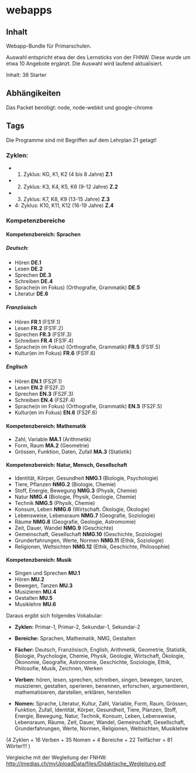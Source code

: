webapps
=======

## Inhalt 

Webapp-Bundle für Primarschulen.

Auswahl entspricht etwa der des Lernsticks von der FHNW. Diese wurde um etwa 10 Angebote ergänzt. Die Auswahl wird laufend aktualisiert.

Inhalt: 38 Starter

## Abhängikeiten

Das Packet benötigt: node, node-webkit und google-chrome

## Tags

Die Programme sind mit Begriffen auf dem Lehrplan 21 getagt!

### Zyklen:
   * 1. Zyklus: KG, K1, K2 (4 bis 8 Jahre) **Z.1**
   * 2. Zyklus: K3, K4, K5, K6 (9-12 Jahre) **Z.2**
   * 3. Zyklus: K7, K8, K9 (13-15 Jahre) **Z.3**
   * 4: Zyklus: K10, K11, K12 (16-19 Jahre) **Z.4**

### Kompetenzbereiche

#### Kompetenzbereich: Sprachen

#####   Deutsch: 
   * Hören                                        **DE.1**
   * Lesen                                        **DE.2**
   * Sprechen                                     **DE.3**
   * Schreiben                                    **DE.4**
   * Sprache(n im Fokus) (Orthografie, Grammatik) **DE.5**
   * Literatur                                    **DE.6**

#####   Französisch
   * Hören                                        **FR.1** (FS1F.1)
   * Lesen                                        **FR.2** (FS1F.2)
   * Sprechen                                     **FR.3** (FS1F.3)
   * Schreiben                                    **FR.4** (FS1F.4)
   * Sprache(n im Fokus) (Orthografie, Grammatik) **FR.5** (FS1F.5)
   * Kultur(en im Fokus)                          **FR.6** (FS1F.6)

#####   Englisch
   * Hören                                        **EN.1** (FS2F.1)
   * Lesen                                        **EN.2** (FS2F.2)
   * Sprechen                                     **EN.3** (FS2F.3)
   * Schreiben                                    **EN.4** (FS2F.4)
   * Sprache(n im Fokus) (Orthografie, Grammatik) **EN.5** (FS2F.5)
   * Kultur(en im Fokus)                          **EN.6** (FS2F.6)

#### Kompetenzbereich: Mathematik

   * Zahl, Variable			          **MA.1**   (Arithmetik)
   * Form, Raum 				  **MA.2**   (Geometrie)
   * Grössen, Funktion, Daten, Zufall             **MA.3**   (Statistik)


#### Kompetenzbereich: Natur, Mensch, Gesellschaft

   * Identität, Körper, Gesundheit		  **NMG.1**   (Biologie, Psychologie)
   * Tiere, Pflanzen				  **NMG.2**   (Biologie, Chemie)
   * Stoff, Energie, Bewegung                     **NMG.3**   (Physik, Chemie)
   * Natur                                        **NMG.4**   (Biologie, Physik, Geologie, Chemie)
   * Technik                                      **NMG.5**   (Physik, Chemie)
   * Konsum, Leben				  **NMG.6**   (Wirtschaft. Ökologie, Ökologie)
   * Lebensweise, Lebensraum                      **NMG.7**   (Geografie, Soziologie)
   * Räume	  				  **NMG.8**   (Geografie, Geologie, Astromomie)
   * Zeit, Dauer, Wandel			  **NMG.9**   (Geschichte)
   * Gemeinschaft, Gesellschaft			  **NMG.10**  (Geschichte, Soziologie)
   * Grunderfahrungen, Werte, Normen		  **NMG.11**  (Ethik, Soziologie)
   * Religionen, Weltsichten  			  **NMG.12**  (Ethik, Geschichte, Philosophie)
   
#### Kompetenzbereich: Musik
   
   * Singen und Sprechen		          **MU.1**
   * Hören  					  **MU.2**
   * Bewegen, Tanzen				  **MU.3**
   * Musizieren					  **MU.4**
   * Gestalten					  **MU.5**
   * Musiklehre 			          **MU.6**

Daraus ergibt sich folgendes Vokabular:

   * **Zyklen:** Primar-1, Primar-2, Sekundar-1, Sekundar-2

   * **Bereiche:** Sprachen, Mathematik, NMG, Gestalten

   * **Fächer:** Deutsch, Französisch, English, Arithmetik, Geometrie, Statistik, Biologie, Psychologie, Chemie, Physik, Geologie, Wirtschaft, Ökologie, Ökonomie, Geografie, Astronomie, Geschichte, Soziologie, Ethik, Philosofie, Musik, Zeichnen, Werken

   * **Verben:** hören, lesen, sprechen, schreiben, singen, bewegen, tanzen, musizieren, gestalten, operieren, benennen, erforschen, argumentieren, mathematisieren, darstellen, erklären, herstellen

   * **Nomen:** Sprache, Literatur, Kultur, Zahl, Variable, Form, Raum, Grössen, Funktion, Zufall, Identität, Körper, Gesundheit, Tiere, Planzen, Stoff, Energie, Bewegung, Natur, Technik, Konsum, Leben, Lebensweise, Lebensraum, Räume, Zeit, Dauer, Wandel, Gemeinschaft, Gesellschaft, Grunderfahrungen, Werte, Normen, Religionen, Weltsichten, Musiklehre 

(4 Zyklen + 16 Verben + 35 Nomen + 4 Bereiche + 22 Teilfächer = 81 Wörter!!! )

Vergleiche mit der Wegleitung der FNHW:
http://imedias.ch/myUploadData/files/Didaktische_Wegleitung.pdf


